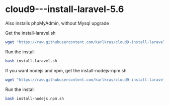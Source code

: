 # cloud9---install-laravel-5.6
Also installs phpMyAdmin, without Mysql upgrade

Get the install-laravel.sh
```sh
wget "https://raw.githubusercontent.com/karlkras/cloud9-install-laravel-5.5/master/install-laravel.sh"
```

Run the install
```sh
bash install-laravel.sh
```
If you want nodejs and npm, get the install-nodejs-npm.sh 
```sh
wget "https://raw.githubusercontent.com/karlkras/cloud9-install-laravel-5.5/master/install-nodejs-npm.sh"
```
Run the install

```sh
bash install-nodejs.npm.sh
```

